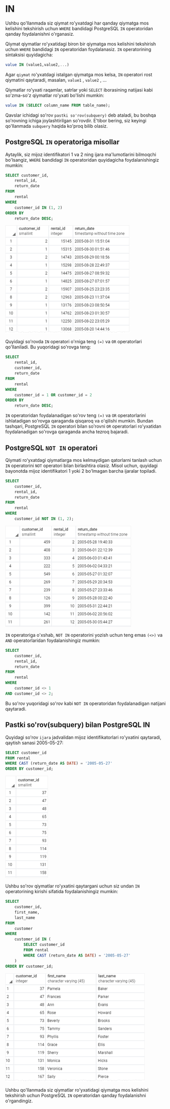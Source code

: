 # IN

Ushbu qo'llanmada siz qiymat ro'yxatdagi har qanday qiymatga mos kelishini tekshirish uchun `WHERE` bandidagi PostgreSQL `IN` operatoridan qanday foydalanishni o'rganasiz.

Qiymat qiymatlar ro'yxatidagi biron bir qiymatga mos kelishini tekshirish uchun `WHERE` bandidagi `IN` operatoridan foydalanasiz. `IN` operatorining sintaksisi quyidagicha:

```sql
value IN (value1,value2,...)
```

Agar `qiymat` ro'yxatdagi istalgan qiymatga mos kelsa, `IN` operatori rost qiymatini qaytaradi, masalan, `value1` , `value2` , … 

Qiymatlar ro'yxati raqamlar, satrlar yoki `SELECT` iborasining natijasi kabi so'zma-so'z qiymatlar ro'yxati bo'lishi mumkin:

```sql
value IN (SELECT column_name FROM table_name);
```

Qavslar ichidagi so'rov `pastki so'rov(subquery)` deb ataladi, bu boshqa so'rovning ichiga joylashtirilgan so'rovdir. E'tibor bering, siz keyingi qo'llanmada `subquery` haqida ko'proq bilib olasiz.

## PostgreSQL `IN` operatoriga misollar

Aytaylik, siz mijoz identifikatori 1 va 2 ning ijara ma'lumotlarini bilmoqchi bo'lsangiz, `WHERE` bandidagi `IN` operatoridan quyidagicha foydalanishingiz mumkin:

```sql
SELECT customer_id,
	rental_id,
	return_date
FROM
	rental
WHERE
	customer_id IN (1, 2)
ORDER BY
	return_date DESC;
```

![output](image-16.png)

Quyidagi so'rovda `IN` operatori o'rniga teng `(=)` va `OR` operatorlari qo'llaniladi. Bu yuqoridagi so'rovga teng:
```sql
SELECT
	rental_id,
	customer_id,
	return_date
FROM
	rental
WHERE
	customer_id = 1 OR customer_id = 2
ORDER BY
	return_date DESC;
```

`IN` operatoridan foydalanadigan so'rov teng `(=)` va `OR` operatorlarini ishlatadigan so'rovga qaraganda qisqaroq va o'qilishi mumkin. Bundan tashqari, PostgreSQL `IN` operatori bilan so'rovni `OR` operatorlari ro'yxatidan foydalanadigan so'rovga qaraganda ancha tezroq bajaradi.

## PostgreSQL `NOT IN` operatori

Qiymati roʻyxatdagi qiymatlarga mos kelmaydigan qatorlarni tanlash uchun `IN` operatorini `NOT` operatori bilan birlashtira olasiz. Misol uchun, quyidagi bayonotda mijoz identifikatori 1 yoki 2 bo'lmagan barcha ijaralar topiladi.

```sql
SELECT
	customer_id,
	rental_id,
	return_date
FROM
	rental
WHERE
	customer_id NOT IN (1, 2);
```

![output](image-17.png)

`IN` operatoriga o'xshab, `NOT IN` operatorini yozish uchun teng emas `(<>)` va `AND` operatorlaridan foydalanishingiz mumkin:

```sql
SELECT
	customer_id,
	rental_id,
	return_date
FROM
	rental
WHERE
	customer_id <> 1
AND customer_id <> 2;
```

Bu so'rov yuqoridagi so'rov kabi `NOT IN` operatoridan foydalanadigan natijani qaytaradi.

## Pastki so'rov(subquery) bilan PostgreSQL IN

Quyidagi so'rov `ijara` jadvalidan mijoz identifikatorlari ro'yxatini qaytaradi, qaytish sanasi 2005-05-27:

```sql
SELECT customer_id
FROM rental
WHERE CAST (return_date AS DATE) = '2005-05-27'
ORDER BY customer_id;
```

![output](image-18.png)


Ushbu so'rov qiymatlar ro'yxatini qaytargani uchun siz undan `IN` operatorining kirishi sifatida foydalanishingiz mumkin:

```sql
SELECT
	customer_id,
	first_name,
	last_name
FROM
	customer
WHERE
	customer_id IN (
		SELECT customer_id
		FROM rental
		WHERE CAST (return_date AS DATE) = '2005-05-27'
	)
ORDER BY customer_id;
```

![output](image-19.png)

Ushbu qo'llanmada siz qiymatlar ro'yxatidagi qiymatga mos kelishini tekshirish uchun PostgreSQL `IN` operatoridan qanday foydalanishni o'rgandingiz.